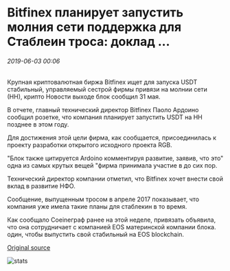 # Bitfinex планирует запустить молния сети поддержка для Стаблеин троса: доклад ...

###### 2019-06-03 00:06

Крупная криптовалютная биржа Bitfinex ищет для запуска USDT стабильный, управляемый сестрой фирмы привязи на молнии сети (НН), крипто Новости выходе блок сообщил 31 мая.

В отчете, главный технический директор Bitfinex Паоло Ардоино сообщил розетке, что компания планирует запустить USDT на НН позднее в этом году.

Для достижения этой цели фирма, как сообщается, присоединилась к проекту разработки открытого исходного проекта RGB.

"Блок также цитируется Ardoino комментируя развитие, заявив, что это" одна из самых крутых вещей "фирма принимала участие в до сих пор.

Технический директор компании отметил, что Bitfinex хочет внести свой вклад в развитие НФО.

Сообщение, выпущенным тросом в апреле 2017 показывает, что компания уже имела такие планы для стаблекин в то время.

Как сообщало Coeineграф ранее на этой неделе, привязать объявила, что она сотрудничает с компанией EOS материнской компании блока. один, чтобы выпустить свой стабильный на EOS blockchain.

[Original source](https://cointelegraph.com/news/bitfinex-plans-to-launch-lightning-network-support-for-stablecoin-tether-report)

![stats](https://c.statcounter.com/11760860/0/a89fa40b/1/ "stats")